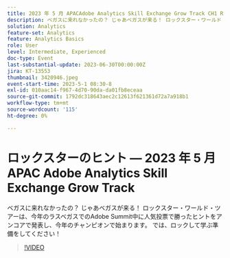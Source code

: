 ```yaml
---
title: 2023 年 5 月 APACAdobe Analytics Skill Exchange Grow Track CH1 Rockstar Tips
description: ベガスに来れなかったの？ じゃあベガスが来る！ ロックスター・ワールド・ツアーは、今年のラスベガスでのAdobe Summit中に人気投票で勝ったヒントをアンコアで発表し、今年のチャンピオンで始まります。 では、ロックして学ぶ準備をしてください！
solution: Analytics
feature-set: Analytics
feature: Analytics Basics
role: User
level: Intermediate, Experienced
doc-type: Event
last-substantial-update: 2023-06-30T00:00:00Z
jira: KT-13553
thumbnail: 3420946.jpeg
event-start-time: 2023-5-1 08:30-8
exl-id: 010aac14-f967-4d70-90da-da01fb8eceaa
source-git-commit: 1792dc318643aec2c12613f621361d72a7a918b1
workflow-type: tm+mt
source-wordcount: '115'
ht-degree: 0%

---
```


# ロックスターのヒント — 2023 年 5 月 APAC Adobe Analytics Skill Exchange Grow Track

ベガスに来れなかったの？ じゃあベガスが来る！ ロックスター・ワールド・ツアーは、今年のラスベガスでのAdobe Summit中に人気投票で勝ったヒントをアンコアで発表し、今年のチャンピオンで始まります。 では、ロックして学ぶ準備をしてください！

>[!VIDEO](https://video.tv.adobe.com/v/3420946/?learn=on)
